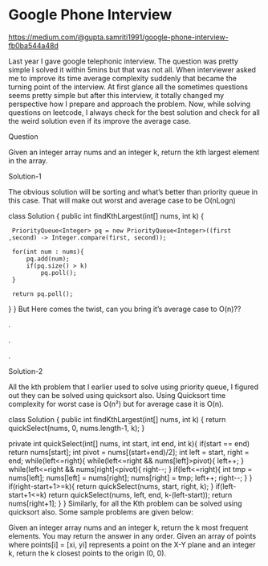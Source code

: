 # Google Phone Interview

https://medium.com/@gupta.samriti1991/google-phone-interview-fb0ba544a48d

Last year I gave google telephonic interview. The question was pretty simple I solved it within 5mins but that was not all. When interviewer asked me to improve its time average complexity suddenly that became the turning point of the interview. At first glance all the sometimes questions seems pretty simple but after this interview, it totally changed my perspective how I prepare and approach the problem. Now, while solving questions on leetcode, I always check for the best solution and check for all the weird solution even if its improve the average case.

Question

Given an integer array nums and an integer k, return the kth largest element in the array.

Solution-1

The obvious solution will be sorting and what’s better than priority queue in this case. That will make out worst and average case to be O(nLogn)

class Solution {
  public int findKthLargest(int[] nums, int k) {
 
     PriorityQueue<Integer> pq = new PriorityQueue<Integer>((first ,second) -> Integer.compare(first, second));
 
     for(int num : nums){
         pq.add(num);
         if(pq.size() > k)
             pq.poll();
     }
 
     return pq.poll();
  }
}
But Here comes the twist, can you bring it’s average case to O(n)??

.

.

.

Solution-2

All the kth problem that I earlier used to solve using priority queue, I figured out they can be solved using quicksort also. Using Quicksort time complexity for worst case is O(n²) but for average case it is O(n).

class Solution {
   public int findKthLargest(int[] nums, int k) {
      return quickSelect(nums, 0, nums.length-1, k);
   }
 
   private int quickSelect(int[] nums, int start, int end, int k){
       if(start == end)
           return nums[start];
       int pivot = nums[(start+end)/2];
       int left = start, right = end;
       while(left<=right){
            while(left<=right && nums[left]>pivot){
                 left++;
            }
       while(left<=right && nums[right]<pivot){
            right--;
       }
       if(left<=right){
            int tmp = nums[left];
            nums[left] = nums[right];
            nums[right] = tmp;
            left++;
            right--;
        }
   }
   if(right-start+1>=k){
        return quickSelect(nums, start, right, k);
   }
   if(left-start+1<=k)
        return quickSelect(nums, left, end, k-(left-start));
   return nums[right+1];
 }
}
Similarly, for all the Kth problem can be solved using quicksort also. Some sample problems are given below:

Given an integer array nums and an integer k, return the k most frequent elements. You may return the answer in any order.
Given an array of points where points[i] = [xi, yi] represents a point on the X-Y plane and an integer k, return the k closest points to the origin (0, 0).